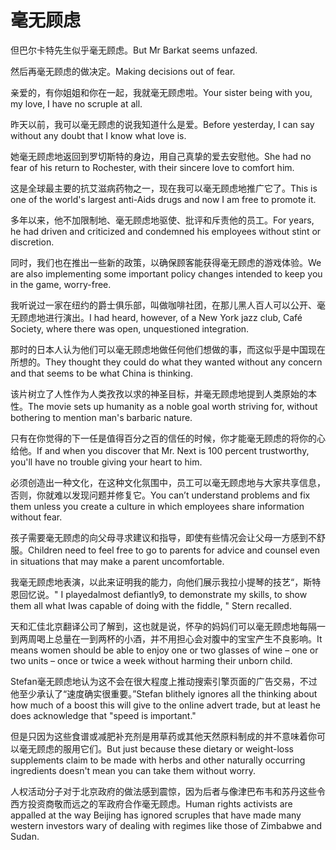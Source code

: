 # 毫无顾虑

<p><span class="chinese">但巴尔卡特先生似乎毫无顾虑。</span><span class="english">But Mr Barkat seems unfazed.</span></p>

<p><span class="chinese">然后再毫无顾虑的做决定。</span><span class="english">Making decisions out of fear.</span></p>

<p><span class="chinese">亲爱的，有你姐姐和你在一起，我就毫无顾虑啦。</span><span class="english">Your sister being with you, my love, I have no scruple at all.</span></p>

<p><span class="chinese">昨天以前，我可以毫无顾虑的说我知道什么是爱。</span><span class="english">Before yesterday, I can say without any doubt that I know what love is.</span></p>

<p><span class="chinese">她毫无顾虑地返回到罗切斯特的身边，用自己真挚的爱去安慰他。</span><span class="english">She had no fear of his return to Rochester, with their sincere love to comfort him.</span></p>

<p><span class="chinese">这是全球最主要的抗艾滋病药物之一，现在我可以毫无顾虑地推广它了。</span><span class="english">This is one of the world's largest anti-Aids drugs and now I am free to promote it.</span></p>

<p><span class="chinese">多年以来，他不加限制地、毫无顾虑地驱使、批评和斥责他的员工。</span><span class="english">For years, he had driven and criticized and condemned his employees without stint or discretion.</span></p>

<p><span class="chinese">同时，我们也在推出一些新的政策，以确保顾客能获得毫无顾虑的游戏体验。</span><span class="english">We are also implementing some important policy changes intended to keep you in the game, worry-free.</span></p>

<p><span class="chinese">我听说过一家在纽约的爵士俱乐部，叫做咖啡社团，在那儿黑人百人可以公开、毫无顾虑地进行演出。</span><span class="english">I had heard, however, of a New York jazz club, Café Society, where there was open, unquestioned integration.</span></p>

<p><span class="chinese">那时的日本人认为他们可以毫无顾虑地做任何他们想做的事，而这似乎是中国现在所想的。</span><span class="english">They thought they could do what they wanted without any concern and that seems to be what China is thinking.</span></p>

<p><span class="chinese">该片树立了人性作为人类孜孜以求的神圣目标，并毫无顾虑地提到人类原始的本性。</span><span class="english">The movie sets up humanity as a noble goal worth striving for, without bothering to mention man's barbaric nature.</span></p>

<p><span class="chinese">只有在你觉得的下一任是值得百分之百的信任的时候，你才能毫无顾虑的将你的心给他。</span><span class="english">If and when you discover that Mr. Next is 100 percent trustworthy, you'll have no trouble giving your heart to him.</span></p>

<p><span class="chinese">必须创造出一种文化，在这种文化氛围中，员工可以毫无顾虑地与大家共享信息，否则，你就难以发现问题并修复它。</span><span class="english">You can’t understand problems and fix them unless you create a culture in which employees share information without fear.</span></p>

<p><span class="chinese">孩子需要毫无顾虑的向父母寻求建议和指导，即使有些情况会让父母一方感到不舒服。</span><span class="english">Children need to feel free to go to parents for advice and counsel even in situations that may make a parent uncomfortable.</span></p>

<p><span class="chinese">我毫无顾虑地表演，以此来证明我的能力，向他们展示我拉小提琴的技艺“，斯特恩回忆说。</span><span class="english">" I playedalmost defiantly9, to demonstrate my skills, to show them all what Iwas capable of doing with the fiddle, " Stern recalled.</span></p>

<p><span class="chinese">天和汇佳北京翻译公司了解到，这也就是说，怀孕的妈妈们可以毫无顾虑地每隔一到两周喝上总量在一到两杯的小酒，并不用担心会对腹中的宝宝产生不良影响。</span><span class="english">It means women should be able to enjoy one or two glasses of wine – one or two units – once or twice a week without harming their unborn child.</span></p>

<p><span class="chinese">Stefan毫无顾虑地认为这不会在很大程度上推动搜索引擎页面的广告交易，不过他至少承认了“速度确实很重要。”</span><span class="english">Stefan blithely ignores all the thinking about how much of a boost this will give to the online advert trade, but at least he does acknowledge that "speed is important."</span></p>

<p><span class="chinese">但是只因为这些食谱或减肥补充剂是用草药或其他天然原料制成的并不意味着你可以毫无顾虑的服用它们。</span><span class="english">But just because these dietary or weight-loss supplements claim to be made with herbs and other naturally occurring ingredients doesn't mean you can take them without worry.</span></p>

<p><span class="chinese">人权活动分子对于北京政府的做法感到震惊，因为后者与像津巴布韦和苏丹这些令西方投资商敬而远之的军政府合作毫无顾虑。</span><span class="english">Human rights activists are appalled at the way Beijing has ignored scruples that have made many western investors wary of dealing with regimes like those of Zimbabwe and Sudan.</span></p>

